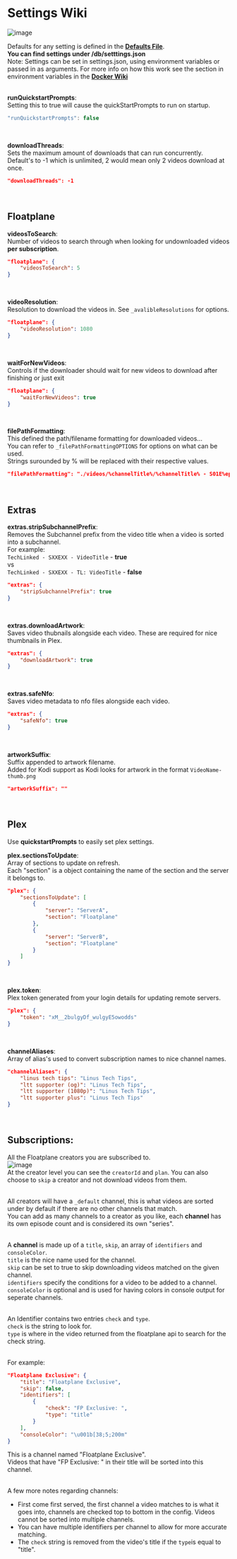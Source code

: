 # Settings Wiki

![image](https://user-images.githubusercontent.com/6373693/115116213-953f8b80-9fec-11eb-9633-08518331aa27.png)<br>

Defaults for any setting is defined in the **[Defaults File](https://github.com/Inrixia/Floatplane-Downloader/blob/master/src/lib/defaults.ts)**.<br>
**You can find settings under /db/setttings.json**<br>
Note: Settings can be set in settings.json, using environment variables or passed in as arguments.
For more info on how this work see the section in environment variables in the **[Docker Wiki](https://github.com/Inrixia/Floatplane-Downloader/blob/master/wiki/docker.md)**
<br><br>

**runQuickstartPrompts**:<br>
Setting this to true will cause the quickStartPrompts to run on startup.

```ts
"runQuickstartPrompts": false
```

<br>

**downloadThreads**:<br>
Sets the maximum amount of downloads that can run concurrently. Default's to -1 which is unlimited, 2 would mean only 2 videos download at once.<br>

```json
"downloadThreads": -1
```

<br>

## Floatplane

**videosToSearch**:<br>
Number of videos to search through when looking for undownloaded videos **per subscription**.<br>

```json
"floatplane": {
    "videosToSearch": 5
}
```

<br>

**videoResolution**:<br>
Resolution to download the videos in. See `_avalibleResolutions` for options.<br>

```json
"floatplane": {
    "videoResolution": 1080
}
```

<br>

**waitForNewVideos**:<br>
Controls if the downloader should wait for new videos to download after finishing or just exit<br>

```json
"floatplane": {
    "waitForNewVideos": true
}
```

<br>

**filePathFormatting**:<br>
This defined the path/filename formatting for downloaded videos...<br>
You can refer to `_filePathFormattingOPTIONS` for options on what can be used.<br>
Strings surounded by % will be replaced with their respective values.<br>

```json
"filePathFormatting": "./videos/%channelTitle%/%channelTitle% - S01E%episodeNumber% - %videoTitle%"
```

<br>

## Extras

**extras.stripSubchannelPrefix**:<br>
Removes the Subchannel prefix from the video title when a video is sorted into a subchannel.<br>
For example:<br>
`TechLinked - SXXEXX - VideoTitle` - **true**<br>
vs
<br>
`TechLinked - SXXEXX - TL: VideoTitle` - **false**

```json
"extras": {
    "stripSubchannelPrefix": true
}
```

<br>

**extras.downloadArtwork**:<br>
Saves video thubnails alongside each video. These are required for nice thumbnails in Plex.<br>

```json
"extras": {
    "downloadArtwork": true
}
```

<br>

**extras.safeNfo**:<br>
Saves video metadata to nfo files alongside each video.<br>

```json
"extras": {
    "safeNfo": true
}
```

<br>

**artworkSuffix**:<br>
Suffix appended to artwork filename.<br>
Added for Kodi support as Kodi looks for artwork in the format `VideoName-thumb.png`

```json
"artworkSuffix": ""
```

<br>

## Plex

Use **quickstartPrompts** to easily set plex settings.

**plex.sectionsToUpdate**:<br>
Array of sections to update on refresh.<br>
Each "section" is a object containing the name of the section and the server it belongs to.<br>

```json
"plex": {
    "sectionsToUpdate": [
        {
            "server": "ServerA",
            "section": "Floatplane"
        },
        {
            "server": "ServerB",
            "section": "Floatplane"
        }
    ]
}
```

<br>

**plex.token**:<br>
Plex token generated from your login details for updating remote servers.<br>

```json
"plex": {
    "token": "xM__2bulgyDf_wulgyE5owodds"
}
```

<br>

**channelAliases**:<br>
Array of alias's used to convert subscription names to nice channel names.<br>

```json
"channelAliases": {
    "linus tech tips": "Linus Tech Tips",
    "ltt supporter (og)": "Linus Tech Tips",
    "ltt supporter (1080p)": "Linus Tech Tips",
    "ltt supporter plus": "Linus Tech Tips"
}
```

<br>

## Subscriptions:

All the Floatplane creators you are subscribed to.<br>
![image](https://user-images.githubusercontent.com/6373693/115116013-86a4a480-9feb-11eb-828a-fe4fa8ba5cf9.png)<br>
At the creator level you can see the `creatorId` and `plan`. You can also choose to `skip` a creator and not download videos from them.<br>
<br>

All creators will have a `_default` channel, this is what videos are sorted under by default if there are no other channels that match.<br>
You can add as many channels to a creator as you like, each **channel** has its own episode count and is considered its own "series".<br>
<br>

A **channel** is made up of a `title`, `skip`, an array of `identifiers` and `consoleColor`.<br>
`title` is the nice name used for the channel.<br>
`skip` can be set to true to skip downloading videos matched on the given channel.<br>
`identifiers` specify the conditions for a video to be added to a channel.<br>
`consoleColor` is optional and is used for having colors in console output for seperate channels.<br>
<br>

An Identifier contains two entries `check` and `type`.<br>
`check` is the string to look for.<br>
`type` is where in the video returned from the floatplane api to search for the check string.<br>
<br>

For example:

```json
"Floatplane Exclusive": {
    "title": "Floatplane Exclusive",
    "skip": false,
    "identifiers": [
        {
            "check": "FP Exclusive: ",
            "type": "title"
        }
    ],
    "consoleColor": "\u001b[38;5;200m"
}
```

This is a channel named "Floatplane Exclusive".<br>
Videos that have "FP Exclusive: " in their title will be sorted into this channel.<br>
<br>

A few more notes regarding channels:<br>

- First come first served, the first channel a video matches to is what it goes into, channels are checked top to bottom in the config. Videos cannot be sorted into multiple channels.
- You can have multiple identifiers per channel to allow for more accurate matching.
- The `check` string is removed from the video's title if the `type`is equal to "title".
